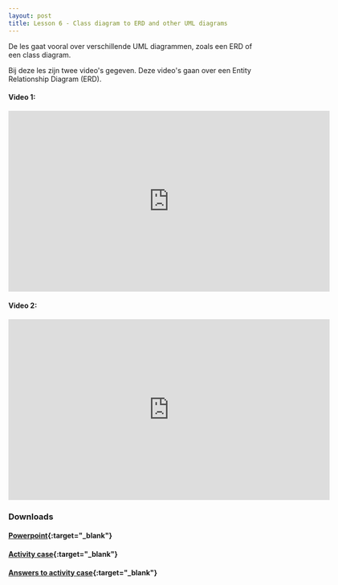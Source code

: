 ```yaml
---
layout: post
title: Lesson 6 - Class diagram to ERD and other UML diagrams
---
```


De les gaat vooral over verschillende UML diagrammen, zoals een ERD of een class diagram.

Bij deze les zijn twee video's gegeven. Deze video's gaan over een Entity Relationship Diagram (ERD).

#### Video 1:
<iframe width="640" height="360" src="https://www.youtube.com/embed/QpdhBUYk7Kk" frameborder="0" allow="accelerometer; autoplay; encrypted-media; gyroscope; picture-in-picture" allowfullscreen></iframe>

#### Video 2:
<iframe width="640" height="360" src="https://www.youtube.com/embed/-CuY5ADwn24" frameborder="0" allow="accelerometer; autoplay; encrypted-media; gyroscope; picture-in-picture" allowfullscreen></iframe>

### Downloads

#### [Powerpoint](https://drive.google.com/file/d/1X1TN4GCTz8sd92oC41hTGuPuZhFjJ3N0/view?usp=sharing){:target="_blank"}

#### [Activity case](https://drive.google.com/file/d/1rzJP8SMSXYtEoRzBZQbuGQPSCbA7vESl/view?usp=sharing){:target="_blank"}

#### [Answers to activity case](https://drive.google.com/file/d/1dHO1WqLLVNgGa_0FIg3f7WxrnQ4l4d46/view?usp=sharing){:target="_blank"}


